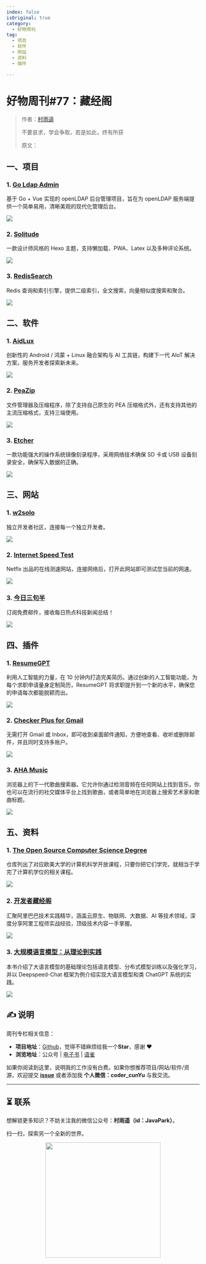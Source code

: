 ```yaml
---
index: false
isOriginal: true
category:
  - 好物周刊
tag:
  - 项目
  - 软件
  - 网站
  - 资料
  - 插件

---
```


# 好物周刊#77：藏经阁

> 作者：[村雨遥](https://github.com/cunyu1943)
> 
> 不要哀求，学会争取，若是如此，终有所获
> 
> 原文：

## 一、项目

### 1. [Go Ldap Admin](https://github.com/eryajf/go-ldap-admin)

基于 Go + Vue 实现的 openLDAP 后台管理项目，旨在为 openLDAP 服务端提供一个简单易用，清晰美观的现代化管理后台。

![](assets/1005-1011/1728345947994-f8b1f2c6-fa7f-4d25-94b9-7e855f9816ce.webp)

### 2. [Solitude](https://github.com/everfu/hexo-theme-solitude)

一款设计师风格的 Hexo 主题，支持懒加载、PWA、Latex 以及多种评论系统。

![](assets/1005-1011/1728346121940-8c2cac01-8957-482a-9cc6-a275f0ef63d9.webp)

### 3. [RedisSearch](https://github.com/RediSearch/RediSearch)

Redis 查询和索引引擎，提供二级索引，全文搜索，向量相似度搜索和聚合。

![](assets/1005-1011/1728385175282-7101ebfe-e993-49f5-bfb1-8ad876e291e7.webp)

## 二、软件

### 1. [AidLux](https://github.com/aidlearning/AidLearning-FrameWork)

创新性的 Android / 鸿蒙 + Linux 融合架构与 AI 工具链，构建下一代 AIoT 解决方案，服务开发者探索新未来。

![](assets/1005-1011/1728539132043-f1676f71-334f-484c-a120-869ccf7579a1.webp)

### 2. [PeaZip](https://peazip.github.io/)

文件管理器及压缩程序，除了支持自己原生的 PEA 压缩格式外，还有支持其他的主流压缩格式，支持三端使用。

![](assets/1005-1011/1728557622543-0b17f12c-e442-4f0a-894b-a7395aace12f.webp)

### 3. [Etcher](https://github.com/balena-io/etcher)

一款功能强大的操作系统镜像刻录程序，采用网络技术确保 SD 卡或 USB 设备刻录安全，确保写入数据的正确。

![](assets/1005-1011/1728557879617-ec59869c-1c4d-4105-a8b0-63dce687d707.webp)

## 三、网站

### 1. [w2solo](https://w2solo.com)

独立开发者社区，连接每一个独立开发者。

![](assets/1005-1011/1728519737840-82ab832d-d845-409b-b4cc-88e25dae54bd.webp)

### 2. [Internet Speed Test](https://fast.com)

Netflx 出品的在线测速网站，连接网络后，打开此网站即可测试您当前的网速。

![](assets/1005-1011/1728538879810-293b76e1-43be-4036-8a49-b4c53323a294.webp)

### 3. [今日三句半](https://www.threenhalf.com/)

订阅免费邮件，接收每日热点科技新闻总结！

![](assets/1005-1011/1728557265667-3dc48e1e-321e-4839-99d4-c7bf35a73d77.webp)

## 四、插件

### 1. [ResumeGPT](https://chromewebstore.google.com/detail/resumegpt/jlbkfkcopgimfccacnelllnkohhpdpgo)

利用人工智能的力量，在 10 分钟内打造完美简历。通过创新的人工智能功能，为每个求职申请量身定制简历，ResumeGPT 将求职提升到一个新的水平，确保您的申请每次都能脱颖而出。

![](assets/1005-1011/1728518609410-20630c6c-ab1e-418f-b12f-84e1cab9cad9.webp)

### 2. [Checker Plus for Gmail](https://chromewebstore.google.com/detail/checker-plus-for-gmail/oeopbcgkkoapgobdbedcemjljbihmemj)

无需打开 Gmail 或 Inbox，即可收到桌面邮件通知，方便地查看、收听或删除邮件，并且同时支持多账户。

![](assets/1005-1011/1728518722434-f1b216db-826c-4238-a888-3777e56fcb32.webp)

### 3. [AHA Music](https://chromewebstore.google.com/detail/aha-music-浏览器中的音乐雷达/dpacanjfikmhoddligfbehkpomnbgblf)

浏览器上的下一代歌曲搜索器。它允许你通过检测音频在任何网站上找到音乐，你也可以在流行的社交媒体平台上找到歌曲，或者简单地在浏览器上搜索艺术家和歌曲标题。

![](assets/1005-1011/1728519010797-f25ed341-0e71-422e-ab78-9b3439d9128f.webp)

## 五、资料

### 1. [The Open Source Computer Science Degree](https://github.com/ForrestKnight/open-source-cs)

仓库列出了对应欧美大学的计算机科学开放课程，只要你把它们学完，就相当于学完了计算机学位的相关课程。

![](assets/1005-1011/1728519266197-9b2593c9-d39d-4c6f-a0a3-b0bedc6701b0.webp)

### 2. [开发者藏经阁](https://developer.aliyun.com/ebook)

汇聚阿里巴巴技术实践精华，涵盖云原生、物联网、大数据、AI 等技术领域，深度分享阿里工程师实战经验，顶级技术内容一手掌握。

![](assets/1005-1011/1728519530364-7ccf3fac-343d-4464-83c5-b9b6e6352a1b.webp)

### 3. [大规模语言模型：从理论到实践](https://intro-llm.github.io)

本书介绍了大语言模型的基础理论包括语言模型、分布式模型训练以及强化学习，并以 Deepspeed-Chat 框架为例介绍实现大语言模型和类 ChatGPT 系统的实践。

![](assets/1005-1011/1728520367120-d205b690-2be5-46fe-bf7e-96f91089c16d.webp)


## ✍️ 说明

周刊专栏相关信息：

- **项目地址**：[Github](https://github.com/cunyu1943/weekly)，觉得不错麻烦给我一个**Star**，感谢 ❤️
- **浏览地址**：公众号 | [电子书](https://cunyu1943.github.io/weekly) | [语雀](https://yuque.com/cunyu1943/weekly)

如果你阅读到这里，说明我的工作没有白费。如果你想推荐项目/网站/软件/资源，欢迎提交 **[issue](https://github.com/cunyu1943/weekly/issues)** 或者添加我 **个人微信：coder_cunYu** 与我交流。

---

## ⏳ 联系

想解锁更多知识？不妨关注我的微信公众号：**村雨遥（id：JavaPark）**。

扫一扫，探索另一个全新的世界。

<center>
<img src="/contact/contact.png" width="300">
</center>


